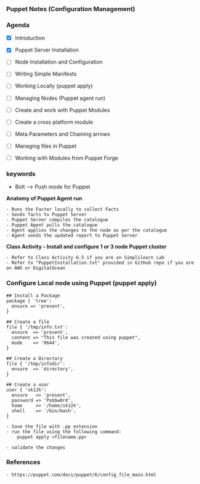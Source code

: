 ### ##############################
### Puppet Notes (Configuration Management)
### ##############################


### Agenda

- [x] Introduction
- [x] Puppet Server Installation
- [ ] Node Installation and Configuration
- [ ] Writing Simple Manifests
- [ ] Working Locally (puppet apply)
- [ ] Managing Nodes (Puppet agent run)
- [ ] Create and work with Puppet Modules
- [ ] Create a cross platform module
- [ ] Meta Parameters and Chaining arrows
- [ ] Managing files in Puppet
- [ ] Working with Modules from Puppet Forge


### keywords
- Bolt --> Push mode for Puppet

**Anatomy of Puppet Agent run**
    
    - Runs the Facter locally to collect Facts
    - Sends facts to Puppet Server
    - Puppet Server compiles the catalogue
    - Puppet Agent pulls the catalogue
    - Agent applies the changes to the node as per the catalogue
    - Agent sends the updated report to Puppet Server

**Class Activity - Install and configure 1 or 3 node Puppet cluster**
```
- Refer to Class Activity 6.5 if you are on Simplilearn Lab
- Refer to "PuppetInstallation.txt" provided in GitHub repo if you are on AWS or DigitalOcean
```

### Configure Local node using Puppet (puppet apply)
```
## Install a Package
package { 'tree':
  ensure => 'present',
}

## Create a file
file { '/tmp/info.txt':
  ensure  => 'present',
  content => "This file was created using puppet",
  mode    => '0644',
}

## Create a Directory
file { '/tmp/infodir':
  ensure  => 'directory',
}

## Create a user
user { 'sk12k':
  ensure   => 'present',
  password => 'Pa$$w0rd',
  home     => '/home/sk12k',
  shell    => '/bin/bash',
}

- Save the file with .pp extension
- run the file using the following command:
    puppet apply <filename.pp>

- validate the changes

```

### References
```
- https://puppet.com/docs/puppet/6/config_file_main.html


```













